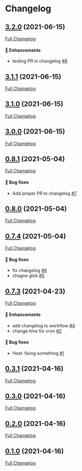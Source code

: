 # Changelog

## [3.2.0](https://github.com/pypeclub/ci-testing/tree/3.2.0) (2021-06-15)

[Full Changelog](https://github.com/pypeclub/ci-testing/compare/3.1.1...3.2.0)

#### 🚀 Enhancements

- testing PR in changelog [\#8](https://github.com/pypeclub/ci-testing/pull/8)

## [3.1.1](https://github.com/pypeclub/ci-testing/tree/3.1.1) (2021-06-15)

[Full Changelog](https://github.com/pypeclub/ci-testing/compare/CI/3.1.1-nightly.1...3.1.1)

## [3.1.0](https://github.com/pypeclub/ci-testing/tree/3.1.0) (2021-06-15)

[Full Changelog](https://github.com/pypeclub/ci-testing/compare/CI/3.1.0-nightly.3...3.1.0)

## [3.0.0](https://github.com/pypeclub/ci-testing/tree/3.0.0) (2021-06-15)

[Full Changelog](https://github.com/pypeclub/ci-testing/compare/0.8.1...3.0.0)

## [0.8.1](https://github.com/pypeclub/ci-testing/tree/0.8.1) (2021-05-04)

[Full Changelog](https://github.com/pypeclub/ci-testing/compare/CI/0.8.1-nightly.2...0.8.1)

#### 🐛 Bug fixes

- Add proper PR to changelog [\#7](https://github.com/pypeclub/ci-testing/pull/7)

## [0.8.0](https://github.com/pypeclub/ci-testing/tree/0.8.0) (2021-05-04)

[Full Changelog](https://github.com/pypeclub/ci-testing/compare/CI/0.8.0-nightly.4...0.8.0)

## [0.7.4](https://github.com/pypeclub/ci-testing/tree/0.7.4) (2021-05-04)

[Full Changelog](https://github.com/pypeclub/ci-testing/compare/CI/0.8.0-nightly.1...0.7.4)

#### 🐛 Bug fixes

- fix changelog [\#6](https://github.com/pypeclub/ci-testing/pull/6)
- chagne glob [\#5](https://github.com/pypeclub/ci-testing/pull/5)

## [0.7.3](https://github.com/pypeclub/ci-testing/tree/0.7.3) (2021-04-23)

[Full Changelog](https://github.com/pypeclub/ci-testing/compare/0.3.1...0.7.3)

#### 🚀 Enhancements

- add changelog to workflow [\#4](https://github.com/pypeclub/ci-testing/pull/4)
- change time for cron [\#2](https://github.com/pypeclub/ci-testing/pull/2)

#### 🐛 Bug fixes

- Host: fixing something [\#1](https://github.com/pypeclub/ci-testing/pull/1)

## [0.3.1](https://github.com/pypeclub/ci-testing/tree/0.3.1) (2021-04-16)

[Full Changelog](https://github.com/pypeclub/ci-testing/compare/0.3.0...0.3.1)

## [0.3.0](https://github.com/pypeclub/ci-testing/tree/0.3.0) (2021-04-16)

[Full Changelog](https://github.com/pypeclub/ci-testing/compare/0.2.0...0.3.0)

## [0.2.0](https://github.com/pypeclub/ci-testing/tree/0.2.0) (2021-04-16)

[Full Changelog](https://github.com/pypeclub/ci-testing/compare/0.1.0...0.2.0)

## [0.1.0](https://github.com/pypeclub/ci-testing/tree/0.1.0) (2021-04-16)

[Full Changelog](https://github.com/pypeclub/ci-testing/compare/042dc39a42c8722fb650123aafef30247b63ffcc...0.1.0)



